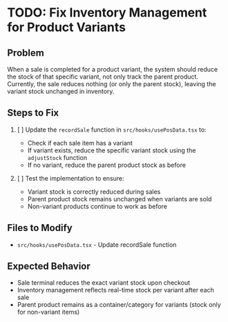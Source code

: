 # TODO: Fix Inventory Management for Product Variants

## Problem
When a sale is completed for a product variant, the system should reduce the stock of that specific variant, not only track the parent product. Currently, the sale reduces nothing (or only the parent stock), leaving the variant stock unchanged in inventory.

## Steps to Fix

1. [ ] Update the `recordSale` function in `src/hooks/usePosData.tsx` to:
   - Check if each sale item has a variant
   - If variant exists, reduce the specific variant stock using the `adjustStock` function
   - If no variant, reduce the parent product stock as before

2. [ ] Test the implementation to ensure:
   - Variant stock is correctly reduced during sales
   - Parent product stock remains unchanged when variants are sold
   - Non-variant products continue to work as before

## Files to Modify
- `src/hooks/usePosData.tsx` - Update recordSale function

## Expected Behavior
- Sale terminal reduces the exact variant stock upon checkout
- Inventory management reflects real-time stock per variant after each sale
- Parent product remains as a container/category for variants (stock only for non-variant items)
